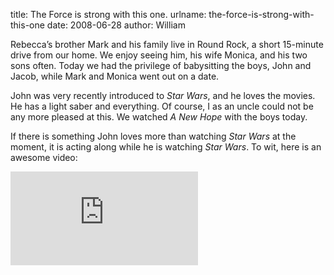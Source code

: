 title: The Force is strong with this one.
urlname: the-force-is-strong-with-this-one
date: 2008-06-28
author: William

Rebecca&#x02bc;s brother Mark and his family live in Round Rock, a short
15-minute drive from our home. We enjoy seeing him, his wife Monica, and his two
sons often. Today we had the privilege of babysitting the boys, John and Jacob,
while Mark and Monica went out on a date.

John was very recently introduced to *Star Wars*, and he loves the movies. He
has a light saber and everything. Of course, I as an uncle could not be any more
pleased at this. We watched *A New Hope* with the boys today.

If there is something John loves more than watching *Star Wars* at the moment,
it is acting along while he is watching *Star Wars*. To wit, here is an awesome
video:

<div class="e51bb0f5 position-relative">
	<iframe src="https://player.vimeo.com/video/1249511?byline=0&portrait=0" class="bf9b6481 position-absolute" frameborder="0" webkitallowfullscreen mozallowfullscreen allowfullscreen></iframe>
</div>

<script src="https://player.vimeo.com/api/player.js"></script>
